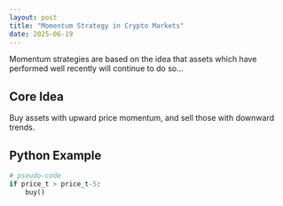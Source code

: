 ```yaml
---
layout: post
title: "Momentum Strategy in Crypto Markets"
date: 2025-06-19
---
```


Momentum strategies are based on the idea that assets which have performed well recently will continue to do so...

## Core Idea
Buy assets with upward price momentum, and sell those with downward trends.

## Python Example
```python
# pseudo-code
if price_t > price_t-5:
    buy()
